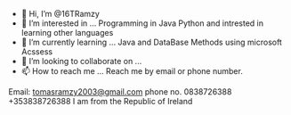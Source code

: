 - 👋 Hi, I’m @16TRamzy
- 👀 I’m interested in ... Programming in Java Python and intrested in learning other languages
- 🌱 I’m currently learning ... Java and DataBase Methods using microsoft Acssess
- 💞️ I’m looking to collaborate on ...
- 📫 How to reach me ... Reach me by email or phone number.

Email: tomasramzy2003@gmail.com
phone no. 0838726388
            +353838726388
            I am from the Republic of Ireland
            
            
<!---
16TRamzy/16TRamzy is a ✨ special ✨ repository because its `README.md` (this file) appears on your GitHub profile.
You can click the Preview link to take a look at your changes. 
--->
